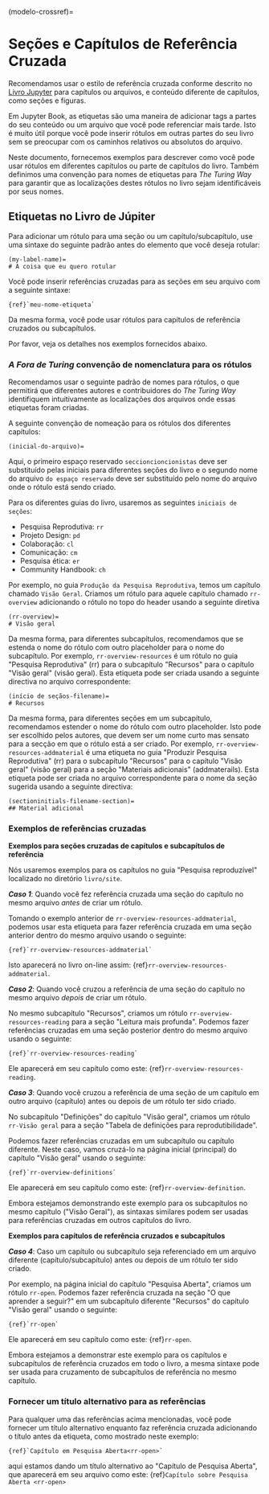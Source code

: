 (modelo-crossref)=

# Seções e Capítulos de Referência Cruzada

Recomendamos usar o estilo de referência cruzada conforme descrito no [Livro Jupyter](https://jupyterbook.org/content/citations.html) para capítulos ou arquivos, e conteúdo diferente de capítulos, como seções e figuras.

Em Jupyter Book, as etiquetas são uma maneira de adicionar tags a partes do seu conteúdo ou um arquivo que você pode referenciar mais tarde. Isto é muito útil porque você pode inserir rótulos em outras partes do seu livro sem se preocupar com os caminhos relativos ou absolutos do arquivo.

Neste documento, fornecemos exemplos para descrever como você pode usar rótulos em diferentes capítulos ou parte de capítulos do livro. Também definimos uma convenção para nomes de etiquetas para _The Turing Way_ para garantir que as localizações destes rótulos no livro sejam identificáveis por seus nomes.

## Etiquetas no Livro de Júpiter

Para adicionar um rótulo para uma seção ou um capítulo/subcapítulo, use uma sintaxe do seguinte padrão antes do elemento que você deseja rotular:

```
(my-label-name)=
# A coisa que eu quero rotular
```

Você pode inserir referências cruzadas para as seções em seu arquivo com a seguinte sintaxe:

```
{ref}`meu-nome-etiqueta`

```

Da mesma forma, você pode usar rótulos para capítulos de referência cruzados ou subcapítulos.

Por favor, veja os detalhes nos exemplos fornecidos abaixo.

### _A Fora de Turing_ convenção de nomenclatura para os rótulos

Recomendamos usar o seguinte padrão de nomes para rótulos, o que permitirá que diferentes autores e contribuidores do _The Turing Way_ identifiquem intuitivamente as localizações dos arquivos onde essas etiquetas foram criadas.

A seguinte convenção de nomeação para os rótulos dos diferentes capítulos:

```
(inicial-do-arquivo)=
```

Aqui, o primeiro espaço reservado `seccioncioncionistas` deve ser substituído pelas iniciais para diferentes seções do livro e o segundo nome do arquivo `do espaço reservado` deve ser substituído pelo nome do arquivo onde o rótulo está sendo criado.

Para os diferentes guias do livro, usaremos as seguintes `iniciais de seções`:

- Pesquisa Reprodutiva: `rr`
- Projeto Design: `pd`
- Colaboração: `cl`
- Comunicação: `cm`
- Pesquisa ética: `er`
- Community Handbook: `ch`

Por exemplo, no guia `Produção da Pesquisa Reprodutiva`, temos um capítulo chamado `Visão Geral`. Criamos um rótulo para aquele capítulo chamado `rr-overview` adicionando o rótulo no topo do header usando a seguinte diretiva

```
(rr-overview)=
# Visão geral
```

Da mesma forma, para diferentes subcapítulos, recomendamos que se estenda o nome do rótulo com outro placeholder para o nome do subcapítulo. Por exemplo, `rr-overview-resources` é um rótulo no guia "Pesquisa Reprodutiva" (rr) para o subcapítulo "Recursos" para o capítulo "Visão geral" (visão geral). Esta etiqueta pode ser criada usando a seguinte directiva no arquivo correspondente:

```
(início de seçãos-filename)=
# Recursos
```

Da mesma forma, para diferentes seções em um subcapítulo, recomendamos estender o nome do rótulo com outro placeholder. Isto pode ser escolhido pelos autores, que devem ser um nome curto mas sensato para a secção em que o rótulo está a ser criado. Por exemplo, `rr-overview-resources-addmaterial` é uma etiqueta no guia "Produzir Pesquisa Reprodutiva" (rr) para o subcapítulo "Recursos" para o capítulo "Visão geral" (visão geral) para a seção "Materiais adicionais" (addmaterails). Esta etiqueta pode ser criada no arquivo correspondente para o nome da seção sugerida usando a seguinte directiva:

```
(sectioninitials-filename-section)=
## Material adicional
```

### Exemplos de referências cruzadas

**Exemplos para seções cruzadas de capítulos e subcapítulos de referência**

Nós usaremos exemplos para os capítulos no guia "Pesquisa reproduzível" localizado no diretório `livro/site`.

**_Caso 1_**: Quando você fez referência cruzada uma seção do capítulo no mesmo arquivo _antes_ de criar um rótulo.

Tomando o exemplo anterior de `rr-overview-resources-addmaterial`, podemos usar esta etiqueta para fazer referência cruzada em uma seção anterior dentro do mesmo arquivo usando o seguinte:

```
{ref}`rr-overview-resources-addmaterial`
```

Isto aparecerá no livro on-line assim: {ref}`rr-overview-resources-addmaterial`.

**_Caso 2_**: Quando você cruzou a referência de uma seção do capítulo no mesmo arquivo _depois_ de criar um rótulo.

No mesmo subcapítulo "Recursos", criamos um rótulo `rr-overview-resources-reading` para a seção "Leitura mais profunda". Podemos fazer referências cruzadas em uma seção posterior dentro do mesmo arquivo usando o seguinte:

```
{ref}`rr-overview-resources-reading`
```

Ele aparecerá em seu capítulo como este: {ref}`rr-overview-resources-reading`.

**_Caso 3_**: Quando você cruzou a referência de uma seção de um capítulo em outro arquivo (capítulo) antes ou depois de um rótulo ter sido criado.

No subcapítulo "Definições" do capítulo "Visão geral", criamos um rótulo `rr-Visão geral` para a seção "Tabela de definições para reprodutibilidade".

Podemos fazer referências cruzadas em um subcapítulo ou capítulo diferente. Neste caso, vamos cruzá-lo na página inicial (principal) do capítulo "Visão geral" usando o seguinte:

```
{ref}`rr-overview-definitions`
```

Ele aparecerá em seu capítulo como este: {ref}`rr-overview-definition`.

Embora estejamos demonstrando este exemplo para os subcapítulos no mesmo capítulo ("Visão Geral"), as sintaxas similares podem ser usadas para referências cruzadas em outros capítulos do livro.

**Exemplos para capítulos de referência cruzados e subcapítulos**

**_Caso 4_**: Caso um capítulo ou subcapítulo seja referenciado em um arquivo diferente (capítulo/subcapítulo) antes ou depois de um rótulo ter sido criado.

Por exemplo, na página inicial do capítulo "Pesquisa Aberta", criamos um rótulo `rr-open`. Podemos fazer referência cruzada na seção "O que aprender a seguir?" em um subcapítulo diferente "Recursos" do capítulo "Visão geral" usando o seguinte:

```
{ref}`rr-open`
```

Ele aparecerá em seu capítulo como este: {ref}`rr-open`.

Embora estejamos a demonstrar este exemplo para os capítulos e subcapítulos de referência cruzados em todo o livro, a mesma sintaxe pode ser usada para cruzamento de subcapítulos de referência no mesmo capítulo.

### Fornecer um título alternativo para as referências

Para qualquer uma das referências acima mencionadas, você pode fornecer um título alternativo enquanto faz referência cruzada adicionando o título antes da etiqueta, como mostrado neste exemplo:

```
{ref}`Capítulo em Pesquisa Aberta<rr-open>`
```

aqui estamos dando um título alternativo ao "Capítulo de Pesquisa Aberta", que aparecerá em seu arquivo como este: {ref}`Capítulo sobre Pesquisa Aberta <rr-open>`
